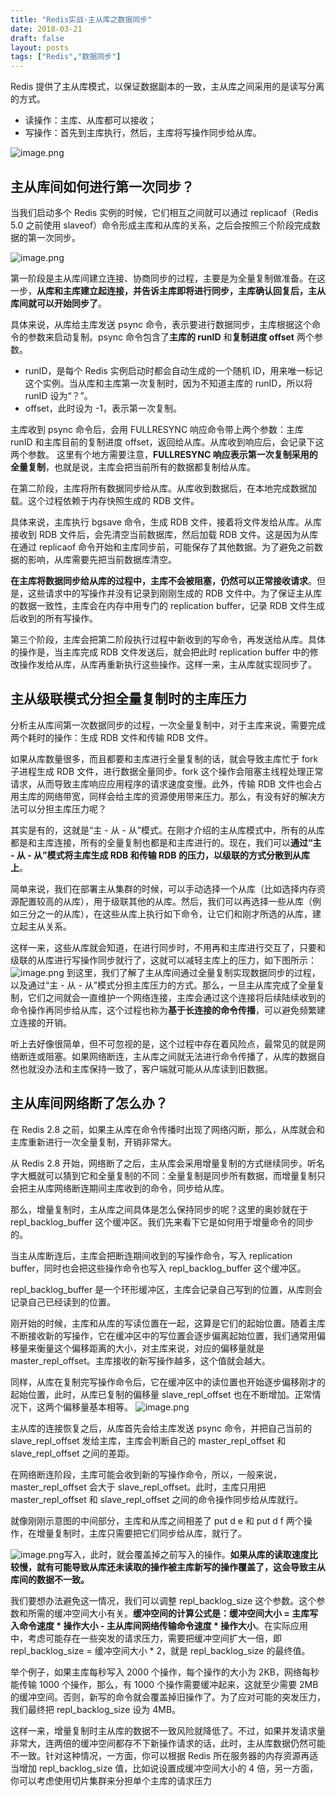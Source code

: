 ```yaml
---
title: "Redis实战-主从库之数据同步"
date: 2018-03-21
draft: false
layout: posts
tags: ["Redis","数据同步"]
---
```

Redis 提供了主从库模式，以保证数据副本的一致，主从库之间采用的是读写分离的方式。

- 读操作：主库、从库都可以接收；
- 写操作：首先到主库执行，然后，主库将写操作同步给从库。

![image.png](https://raw.githubusercontent.com/Leowuqunqun/img/master/image202305271106218.png)
## 主从库间如何进行第一次同步？
当我们启动多个 Redis 实例的时候，它们相互之间就可以通过 replicaof（Redis 5.0 之前使用 slaveof）命令形成主库和从库的关系，之后会按照三个阶段完成数据的第一次同步。

![image.png](https://raw.githubusercontent.com/Leowuqunqun/img/master/image202305271106074.png)

第一阶段是主从库间建立连接、协商同步的过程，主要是为全量复制做准备。在这一步，**从库和主库建立起连接，并告诉主库即将进行同步，主库确认回复后，主从库间就可以开始同步了**。

具体来说，从库给主库发送 psync 命令，表示要进行数据同步，主库根据这个命令的参数来启动复制。psync 命令包含了**主库的 runID** 和**复制进度 offset** 两个参数。

- runID，是每个 Redis 实例启动时都会自动生成的一个随机 ID，用来唯一标记这个实例。当从库和主库第一次复制时，因为不知道主库的 runID，所以将 runID 设为“？”。
- offset，此时设为 -1，表示第一次复制。

主库收到 psync 命令后，会用 FULLRESYNC 响应命令带上两个参数：主库 runID 和主库目前的复制进度 offset，返回给从库。从库收到响应后，会记录下这两个参数。
这里有个地方需要注意，**FULLRESYNC 响应表示第一次复制采用的全量复制**，也就是说，主库会把当前所有的数据都复制给从库。

在第二阶段，主库将所有数据同步给从库。从库收到数据后，在本地完成数据加载。这个过程依赖于内存快照生成的 RDB 文件。

具体来说，主库执行 bgsave 命令，生成 RDB 文件，接着将文件发给从库。从库接收到 RDB 文件后，会先清空当前数据库，然后加载 RDB 文件。这是因为从库在通过 replicaof 命令开始和主库同步前，可能保存了其他数据。为了避免之前数据的影响，从库需要先把当前数据库清空。

**在主库将数据同步给从库的过程中，主库不会被阻塞，仍然可以正常接收请求**。但是，这些请求中的写操作并没有记录到刚刚生成的 RDB 文件中。为了保证主从库的数据一致性，主库会在内存中用专门的 replication buffer，记录 RDB 文件生成后收到的所有写操作。

第三个阶段，主库会把第二阶段执行过程中新收到的写命令，再发送给从库。具体的操作是，当主库完成 RDB 文件发送后，就会把此时 replication buffer 中的修改操作发给从库，从库再重新执行这些操作。这样一来，主从库就实现同步了。
## 主从级联模式分担全量复制时的主库压力
分析主从库间第一次数据同步的过程，一次全量复制中，对于主库来说，需要完成两个耗时的操作：生成 RDB 文件和传输 RDB 文件。

如果从库数量很多，而且都要和主库进行全量复制的话，就会导致主库忙于 fork 子进程生成 RDB 文件，进行数据全量同步。fork 这个操作会阻塞主线程处理正常请求，从而导致主库响应应用程序的请求速度变慢。此外，传输 RDB 文件也会占用主库的网络带宽，同样会给主库的资源使用带来压力。那么，有没有好的解决方法可以分担主库压力呢？

其实是有的，这就是“主 - 从 - 从”模式。在刚才介绍的主从库模式中，所有的从库都是和主库连接，所有的全量复制也都是和主库进行的。现在，我们可以**通过“主 - 从 - 从”模式将主库生成 RDB 和传输 RDB 的压力，以级联的方式分散到从库上**。

简单来说，我们在部署主从集群的时候，可以手动选择一个从库（比如选择内存资源配置较高的从库），用于级联其他的从库。然后，我们可以再选择一些从库（例如三分之一的从库），在这些从库上执行如下命令，让它们和刚才所选的从库，建立起主从关系。

这样一来，这些从库就会知道，在进行同步时，不用再和主库进行交互了，只要和级联的从库进行写操作同步就行了，这就可以减轻主库上的压力，如下图所示：
![image.png](https://raw.githubusercontent.com/Leowuqunqun/img/master/image202305271106648.png)
到这里，我们了解了主从库间通过全量复制实现数据同步的过程，以及通过“主 - 从 - 从”模式分担主库压力的方式。那么，一旦主从库完成了全量复制，它们之间就会一直维护一个网络连接，主库会通过这个连接将后续陆续收到的命令操作再同步给从库，这个过程也称为**基于长连接的命令传播**，可以避免频繁建立连接的开销。

听上去好像很简单，但不可忽视的是，这个过程中存在着风险点，最常见的就是网络断连或阻塞。如果网络断连，主从库之间就无法进行命令传播了，从库的数据自然也就没办法和主库保持一致了，客户端就可能从从库读到旧数据。
## 主从库间网络断了怎么办？
在 Redis 2.8 之前，如果主从库在命令传播时出现了网络闪断，那么，从库就会和主库重新进行一次全量复制，开销非常大。

从 Redis 2.8 开始，网络断了之后，主从库会采用增量复制的方式继续同步。听名字大概就可以猜到它和全量复制的不同：全量复制是同步所有数据，而增量复制只会把主从库网络断连期间主库收到的命令，同步给从库。

那么，增量复制时，主从库之间具体是怎么保持同步的呢？这里的奥妙就在于 repl_backlog_buffer 这个缓冲区。我们先来看下它是如何用于增量命令的同步的。

当主从库断连后，主库会把断连期间收到的写操作命令，写入 replication buffer，同时也会把这些操作命令也写入 repl_backlog_buffer 这个缓冲区。

repl_backlog_buffer 是一个环形缓冲区，主库会记录自己写到的位置，从库则会记录自己已经读到的位置。

刚开始的时候，主库和从库的写读位置在一起，这算是它们的起始位置。随着主库不断接收新的写操作，它在缓冲区中的写位置会逐步偏离起始位置，我们通常用偏移量来衡量这个偏移距离的大小，对主库来说，对应的偏移量就是 master_repl_offset。主库接收的新写操作越多，这个值就会越大。

同样，从库在复制完写操作命令后，它在缓冲区中的读位置也开始逐步偏移刚才的起始位置，此时，从库已复制的偏移量 slave_repl_offset 也在不断增加。正常情况下，这两个偏移量基本相等。
![image.png](https://raw.githubusercontent.com/Leowuqunqun/img/master/image202305271107539.png)

主从库的连接恢复之后，从库首先会给主库发送 psync 命令，并把自己当前的 slave_repl_offset 发给主库，主库会判断自己的 master_repl_offset 和 slave_repl_offset 之间的差距。

在网络断连阶段，主库可能会收到新的写操作命令，所以，一般来说，master_repl_offset 会大于 slave_repl_offset。此时，主库只用把 master_repl_offset 和 slave_repl_offset 之间的命令操作同步给从库就行。

就像刚刚示意图的中间部分，主库和从库之间相差了 put d e 和 put d f 两个操作，在增量复制时，主库只需要把它们同步给从库，就行了。

![image.png](https://raw.githubusercontent.com/Leowuqunqun/img/master/image202305271107343.png)写入，此时，就会覆盖掉之前写入的操作。**如果从库的读取速度比较慢，就有可能导致从库还未读取的操作被主库新写的操作覆盖了，这会导致主从库间的数据不一致。**

我们要想办法避免这一情况，我们可以调整 repl_backlog_size 这个参数。这个参数和所需的缓冲空间大小有关。**缓冲空间的计算公式是：缓冲空间大小 = 主库写入命令速度 * 操作大小 - 主从库间网络传输命令速度 * 操作大小**。在实际应用中，考虑可能存在一些突发的请求压力，需要把缓冲空间扩大一倍，即 repl_backlog_size = 缓冲空间大小 * 2，就是 repl_backlog_size 的最终值。

举个例子，如果主库每秒写入 2000 个操作，每个操作的大小为 2KB，网络每秒能传输 1000 个操作，那么，有 1000 个操作需要缓冲起来，这就至少需要 2MB 的缓冲空间。否则，新写的命令就会覆盖掉旧操作了。为了应对可能的突发压力，我们最终把 repl_backlog_size 设为 4MB。

这样一来，增量复制时主从库的数据不一致风险就降低了。不过，如果并发请求量非常大，连两倍的缓冲空间都存不下新操作请求的话，此时，主从库数据仍然可能不一致。针对这种情况，一方面，你可以根据 Redis 所在服务器的内存资源再适当增加 repl_backlog_size 值，比如说设置成缓冲空间大小的 4 倍，另一方面，你可以考虑使用切片集群来分担单个主库的请求压力
